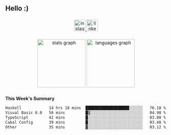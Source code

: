 <h2 align="left">Hello :)</h2>

###

<div align="center">
  <a href="https://www.instagram.com/sebi.klaus/" target="_blank">
    <img src="https://img.shields.io/static/v1?message=Instagram&logo=instagram&label=&color=E4405F&logoColor=white&labelColor=&style=for-the-badge" height="35" alt="instagram logo"  />
  </a>
  <a href="https://www.linkedin.com/in/sebastian-klaus-3aa64720b/" target="_blank">
    <img src="https://img.shields.io/static/v1?message=LinkedIn&logo=linkedin&label=&color=0077B5&logoColor=white&labelColor=&style=for-the-badge" height="35" alt="linkedin logo"  />
  </a>
</div>

###

<div align="center">
  <img src="https://github-readme-stats.vercel.app/api?username=IYourSunshineI&hide_title=false&hide_rank=false&show_icons=true&include_all_commits=true&count_private=true&disable_animations=false&theme=dracula&locale=en&hide_border=false&order=1" height="150" alt="stats graph"  />
  <img src="https://github-readme-stats.vercel.app/api/top-langs?username=IYourSunshineI&locale=en&hide_title=false&layout=compact&card_width=320&langs_count=5&theme=dracula&hide_border=false&order=2" height="150" alt="languages graph"  />
</div>

###

**This Week's Summary**
<!--START_SECTION:waka-->

```txt
Haskell            14 hrs 18 mins  ███████████████████░░░░░░   76.18 %
Visual Basic 6.0   56 mins         █▒░░░░░░░░░░░░░░░░░░░░░░░   04.98 %
TypeScript         42 mins         █░░░░░░░░░░░░░░░░░░░░░░░░   03.80 %
Cabal Config       39 mins         █░░░░░░░░░░░░░░░░░░░░░░░░   03.48 %
Other              35 mins         ▓░░░░░░░░░░░░░░░░░░░░░░░░   03.12 %
```

<!--END_SECTION:waka-->
